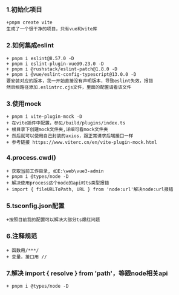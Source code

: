 ### 1.初始化项目
    +pnpm create vite
    生成了一个很干净的项目，只有vue和vite库

### 2.如何集成eslint
    + pnpm i eslint@8.57.0 -D
    + pnpm i eslint-plugin-vue@9.23.0 -D
    + pnpm i @rushstack/eslint-patch@1.8.0 -D
    + pnpm i @vue/eslint-config-typescript@13.0.0 -D
    要安装对应的版本，我一开始直接没有声明版本，导致eslint失效，报错
    然后根路径添加.eslintrc.cjs文件，里面的配置请看该文件

### 3.使用mock
    + pnpm i vite-plugin-mock -D
    + 在vite插件中配置，参见/build/plugins/index.ts
    + 根目录下创建mock文件夹,详细可看mock文件夹
    + 然后就可以使用自己封装的axios，跟正常请求后端接口一样
    + 参考链接 https://www.viterc.cn/en/vite-plugin-mock.html

### 4.process.cwd()
    + 获取当前工作目录, 如E:\web\vue3-admin
    + pnpm i @types/node -D
    + 解决使用process这个node的api时ts类型报错
    + import { fileURLToPath, URL } from 'node:url'解决node:url报错

### 5.tsconfig.json配置
    +按照目前我的配置可以解决大部分ts爆红问题

### 6.注释规范
    + 函数用/***/
    + 变量，接口用 //

### 7.解决 import { resolve } from 'path'，等跟node相关api
    + pnpm i @types/node -D